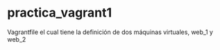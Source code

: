 # practica_vagrant1
 Vagrantfile el cual tiene la definición de dos máquinas virtuales, web_1 y web_2
